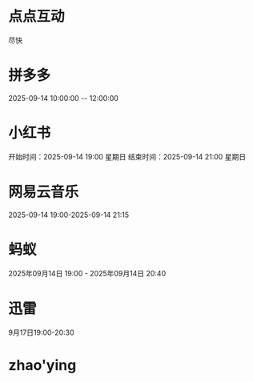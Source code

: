 # 点点互动
尽快
# 拼多多
2025-09-14 10:00:00 -- 12:00:00
# 小红书
开始时间：2025-09-14 19:00 星期日
结束时间：2025-09-14 21:00 星期日
# 网易云音乐
2025-09-14 19:00-2025-09-14 21:15
# 蚂蚁
2025年09月14日 19:00 - 2025年09月14日 20:40
# 迅雷
9月17日19:00-20:30
# zhao'ying
<!--stackedit_data:
eyJoaXN0b3J5IjpbLTc0NTQyMjE2NywyMDgzNTI3MTksLTEyMz
U1NTY2OTUsMTQwNzQwNTEwNSwxMzU3MjY0NDYyXX0=
-->